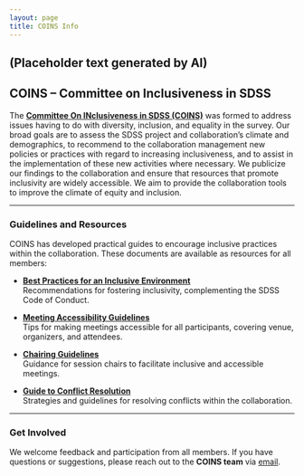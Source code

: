 ```yaml
---
layout: page
title: COINS Info
---
```


## (Placeholder text generated by AI)

## COINS – Committee on Inclusiveness in SDSS

The [**Committee On INclusiveness in SDSS (COINS)**](https://sdss-wiki.atlassian.net/wiki/spaces/COINS/overview) was formed to address issues having to do with diversity, inclusion, and equality in the survey. Our broad goals are to assess the SDSS project and collaboration’s climate and demographics, to recommend to the collaboration management new policies or practices with regard to increasing inclusiveness, and to assist in the implementation of these new activities where necessary. We publicize our findings to the collaboration and ensure that resources that promote inclusivity are widely accessible. We aim to provide the collaboration tools to improve the climate of equity and inclusion.

---

### **Guidelines and Resources**

COINS has developed practical guides to encourage inclusive practices within the collaboration. These documents are available as resources for all members:

- [**Best Practices for an Inclusive Environment**](https://github.com/sdss/coins/blob/main/documents/pdf/best_practices.pdf)  
  Recommendations for fostering inclusivity, complementing the SDSS Code of Conduct.

- [**Meeting Accessibility Guidelines**](https://github.com/sdss/coins/blob/main/documents/pdf/meeting_accessibility.pdf)  
  Tips for making meetings accessible for all participants, covering venue, organizers, and attendees.

- [**Chairing Guidelines**](https://github.com/sdss/coins/blob/main/documents/pdf/chairing_guidelines.pdf)  
  Guidance for session chairs to facilitate inclusive and accessible meetings.

- [**Guide to Conflict Resolution**](https://github.com/sdss/coins/blob/main/documents/pdf/conflict_resolution.pdf)  
  Strategies and guidelines for resolving conflicts within the collaboration.

---

### **Get Involved**

We welcome feedback and participation from all members. If you have questions or suggestions, please reach out to the **COINS team** via [email](mailto:coins@sdss.org).